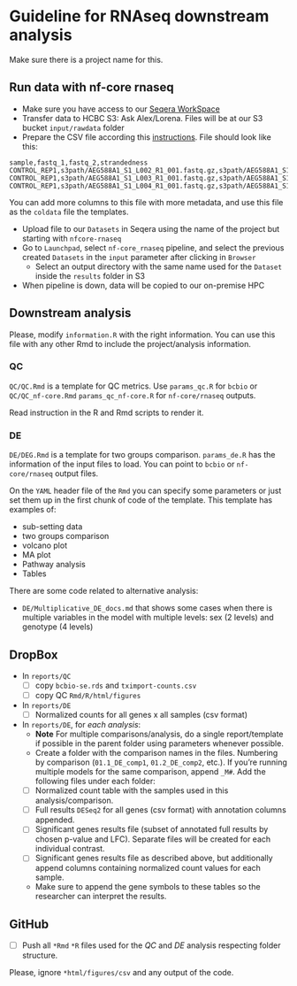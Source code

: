 # Guideline for RNAseq downstream analysis

Make sure there is a project name for this.

## Run data with nf-core rnaseq

- Make sure you have access to our [Seqera WorkSpace](https://cloud.seqera.io/orgs/HBC/workspaces/core_production/launchpad)
- Transfer data to HCBC S3: Ask Alex/Lorena. Files will be at our S3 bucket `input/rawdata` folder
- Prepare the CSV file according this [instructions](https://nf-co.re/rnaseq/3.14.0/docs/usage#multiple-runs-of-the-same-sample). File should look like this:

```csv
sample,fastq_1,fastq_2,strandedness
CONTROL_REP1,s3path/AEG588A1_S1_L002_R1_001.fastq.gz,s3path/AEG588A1_S1_L002_R2_001.fastq.gz,auto
CONTROL_REP1,s3path/AEG588A1_S1_L003_R1_001.fastq.gz,s3path/AEG588A1_S1_L003_R2_001.fastq.gz,auto
CONTROL_REP1,s3path/AEG588A1_S1_L004_R1_001.fastq.gz,s3path/AEG588A1_S1_L004_R2_001.fastq.gz,auto
```

You can add more columns to this file with more metadata, and use this file as the `coldata` file the templates.

- Upload file to our `Datasets` in Seqera using the name of the project but starting with `nfcore-rnaseq`
- Go to `Launchpad`, select `nf-core_rnaseq` pipeline, and select the previous created `Datasets` in the `input` parameter after clicking in `Browser`
  - Select an output directory with the same name used for the `Dataset` inside the `results` folder in S3
- When pipeline is down, data will be copied to our on-premise HPC

## Downstream analysis

Please, modify `information.R` with the right information. You can use this file with any other Rmd to include the project/analysis information.

### QC

`QC/QC.Rmd` is a template for QC metrics. Use `params_qc.R` for `bcbio` 
 or `QC/QC_nf-core.Rmd` `params_qc_nf-core.R` for `nf-core/rnaseq` outputs.
 
Read instruction in the R and Rmd scripts to render it.

### DE

`DE/DEG.Rmd` is a template for two groups comparison. `params_de.R` has the information of the input files to load. You can point to `bcbio` or `nf-core/rnaseq` output files.

On the `YAML` header file of the `Rmd` you can specify some parameters or just set them up in the first chunk of code of the template. This template has examples of:

- sub-setting data
- two groups comparison
- volcano plot
- MA plot
- Pathway analysis
- Tables

There are some code related to alternative analysis:

- `DE/Multiplicative_DE_docs.md` that shows some cases when there is multiple variables in the model with multiple levels: sex (2 levels) and genotype (4 levels)

## DropBox

- In `reports/QC`
  - [ ] copy `bcbio-se.rds` and `tximport-counts.csv`
  - [ ] copy QC `Rmd/R/html/figures`
- In `reports/DE`
  -	[ ] Normalized counts for all genes x all samples (csv format)
- In `reports/DE`, for *each analysis*:
  - **Note** For multiple comparisons/analysis, do a single report/template if possible in the parent folder using parameters whenever possible. 
  - Create a folder with the comparison names in the files. Numbering by comparison (`01.1_DE_comp1`, `01.2_DE_comp2`, etc.). If you’re running multiple models for the same comparison, append `_M#`. Add the following files under each folder:
  - [ ] Normalized count table with the samples used in this analysis/comparison.
  -	[ ] Full results `DESeq2` for all genes (csv format) with annotation columns appended. 
  -	[ ] Significant genes results file (subset of annotated full results by chosen p-value and LFC). Separate files will be created for each individual contrast.
  -	[ ] Significant genes results file as described above, but additionally append columns containing normalized count values for each sample.
  -	Make sure to append the gene symbols to these tables so the researcher can interpret the results.

## GitHub

- [ ] Push all `*Rmd` `*R` files used for the *QC* and *DE* analysis respecting folder structure.

Please, ignore `*html/figures/csv` and any output of the code.
